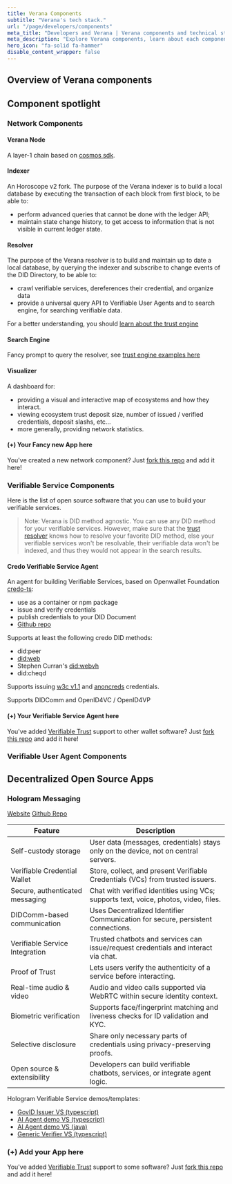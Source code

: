```yaml
---
title: Verana Components
subtitle: "Verana's tech stack."
url: "/page/developers/components"
meta_title: "Developers and Verana | Verana components and technical stack"
meta_description: "Explore Verana components, learn about each component, how they are built, whith which technology, and where are the repos."
hero_icon: "fa-solid fa-hammer"
disable_content_wrapper: false
---
```


## Overview of Verana components

## Component spotlight

### Network Components

#### Verana Node

A layer-1 chain based on [cosmos sdk](https://github.com/cosmos/cosmos-sdk).

#### Indexer

An Horoscope v2 fork. The purpose of the Verana indexer is to build a local database by executing the transaction of each block from first block, to be able to:

- perform advanced queries that cannot be done with the ledger API;
- maintain state change history, to get access to information that is not visible in current ledger state.

#### Resolver

The purpose of the Verana resolver is to build and maintain up to date a local database, by querying the indexer and subscribe to change events of the DID Directory, to be able to:

- crawl verifiable services, dereferences their credential, and organize data
- provide a universal query API to Verifiable User Agents and to search engine, for searching verifiable data.

For a better understanding, you should [learn about the trust engine](http://localhost:1313/page/trust-engine/trust-resolver/#how-it-works)

#### Search Engine

Fancy prompt to query the resolver, see [trust engine examples here](/page/trust-engine/trust-resolver/#advanced-queries)

#### Visualizer

A dashboard for:

- providing a visual and interactive map of ecosystems and how they interact.
- viewing ecosystem trust deposit size, number of issued / verified credentials, deposit slashs, etc...
- more generally, providing network statistics.

#### (+) Your Fancy new App here

You've created a new network component? Just [fork this repo](https://github.com/verana-labs/verana.io-website) and add it here!

### Verifiable Service Components

Here is the list of open source software that you can use to build your verifiable services.

> Note: Verana is DID method agnostic. You can use any DID method for your verifiable services. However, make sure that the [trust resolver](#resolver) knows how to resolve your favorite DID method, else your verifiable services won't be resolvable, their verifiable data won't be indexed, and thus they would not appear in the search results.

#### Credo Verifiable Service Agent

An agent for building Verifiable Services, based on Openwallet Foundation [credo-ts](https://credo.js.org/):

- use as a container or npm package
- issue and verify credentials
- publish credentials to your DID Document
- [Github repo](https://github.com/2060-io/vs-agent)

Supports at least the following credo DID methods:

- did:peer
- [did:web](https://w3c-ccg.github.io/did-method-web/)
- Stephen Curran's [did:webvh](https://identity.foundation/didwebvh/next/)
- did:cheqd


Supports issuing [w3c v1.1](https://www.w3.org/TR/vc-data-model-1.1/) and [anoncreds](https://hyperledger.github.io/anoncreds-spec/) credentials.

Supports DIDComm and OpenID4VC / OpenID4VP

#### (+) Your Verifiable Service Agent here

You've added [Verifiable Trust](https://verana-labs.github.io/verifiable-trust-spec/) support to other wallet software? Just [fork this repo](https://github.com/verana-labs/verana.io-website) and add it here!

### Verifiable User Agent Components

## Decentralized Open Source Apps

### Hologram Messaging

[Website](https://hologram.zone) 
[Github Repo](https://github.com/2060-io/hologram-app)

| **Feature**                          | **Description** |
|--------------------------------------|-----------------|
| Self-custody storage                 | User data (messages, credentials) stays only on the device, not on central servers. |
| Verifiable Credential Wallet          | Store, collect, and present Verifiable Credentials (VCs) from trusted issuers. |
| Secure, authenticated messaging       | Chat with verified identities using VCs; supports text, voice, photos, video, files. |
| DIDComm-based communication           | Uses Decentralized Identifier Communication for secure, persistent connections. |
| Verifiable Service Integration        | Trusted chatbots and services can issue/request credentials and interact via chat. |
| Proof of Trust                        | Lets users verify the authenticity of a service before interacting. |
| Real-time audio & video               | Audio and video calls supported via WebRTC within secure identity context. |
| Biometric verification                | Supports face/fingerprint matching and liveness checks for ID validation and KYC. |
| Selective disclosure                  | Share only necessary parts of credentials using privacy-preserving proofs. |
| Open source & extensibility           | Developers can build verifiable chatbots, services, or integrate agent logic. |

Hologram Verifiable Service demos/templates:

- [GovID Issuer VS (typescript)](https://github.com/2060-io/hologram-gov-id-issuer-vs)
- [AI Agent demo VS (typescript)](https://github.com/2060-io/hologram-welcome-ai-agent-vs)
- [AI Agent demo VS (java)](https://github.com/2060-io/aifriends-hologram-chatbot)
- [Generic Verifier VS (typescript)](https://github.com/2060-io/hologram-generic-verifier-vs)

### (+) Add your App here

You've added [Verifiable Trust](https://verana-labs.github.io/verifiable-trust-spec/) support to some software?  Just [fork this repo](https://github.com/verana-labs/verana.io-website) and add it here!
